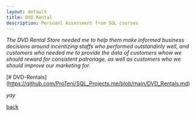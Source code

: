 ```yaml
---
layout: default
title: DVD_Rental
description: Persoanl Assessment from SQL courses
---
```


*The DVD Rental Store needed me to help them make informed business decisions around incentizing staffs who performed outstandinly well, and customers who needed me to provide the data of customers whow we should reward for consistent patronage, as well as customers who we should improve our marketing for.*


[# DVD-Rentals] (https://github.com/ProTeni/SQL_Projects.me/blob/main/DVD_Rentals.md)


_yay_

[back](./)
